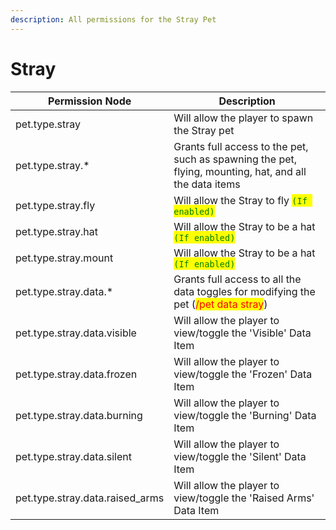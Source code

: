 ```yaml
---
description: All permissions for the Stray Pet
---
```



# Stray
| Permission Node | Description |
| - | - |
| pet.type.stray | Will allow the player to spawn the Stray pet |
| pet.type.stray.* | Grants full access to the pet, such as spawning the pet, flying, mounting, hat, and all the data items |
| pet.type.stray.fly | Will allow the Stray to fly <mark style="color:green;">`(If enabled)`</mark> |
| pet.type.stray.hat | Will allow the Stray to be a hat <mark style="color:green;">`(If enabled)`</mark> |
| pet.type.stray.mount | Will allow the Stray to be a hat <mark style="color:green;">`(If enabled)`</mark> |
| pet.type.stray.data.* | Grants full access to all the data toggles for modifying the pet (<mark style="color:red;">/pet data stray</mark>) |
| pet.type.stray.data.visible | Will allow the player to view/toggle the 'Visible' Data Item |
| pet.type.stray.data.frozen | Will allow the player to view/toggle the 'Frozen' Data Item |
| pet.type.stray.data.burning | Will allow the player to view/toggle the 'Burning' Data Item |
| pet.type.stray.data.silent | Will allow the player to view/toggle the 'Silent' Data Item |
| pet.type.stray.data.raised_arms | Will allow the player to view/toggle the 'Raised Arms' Data Item |

